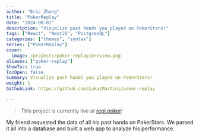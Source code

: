 ```yaml
---
author: "Eric Zhang"
title: "PokerReplay"
date: "2024-08-01"
description: "Visualize past hands you played on PokerStars!"
tags: ["React", "NextJS", "PostgresQL"]
categories: ["themes", "syntax"]
series: ["PokerReplay"]
cover:
  image: /projects/poker-replay/preview.png
aliases: ["poker-replay"]
ShowToc: true
TocOpen: false
Summary: Visualize past hands you played on PokerStars!
weight: 1
GithubLink: https://github.com/LukasMartini/poker-replay

---
```


> This project is currently live at [repl.poker](https://repl.poker)!

My friend requested the data of all his past hands on PokerStars. We parsed it all into a database and built a web app to analyze his performance.
